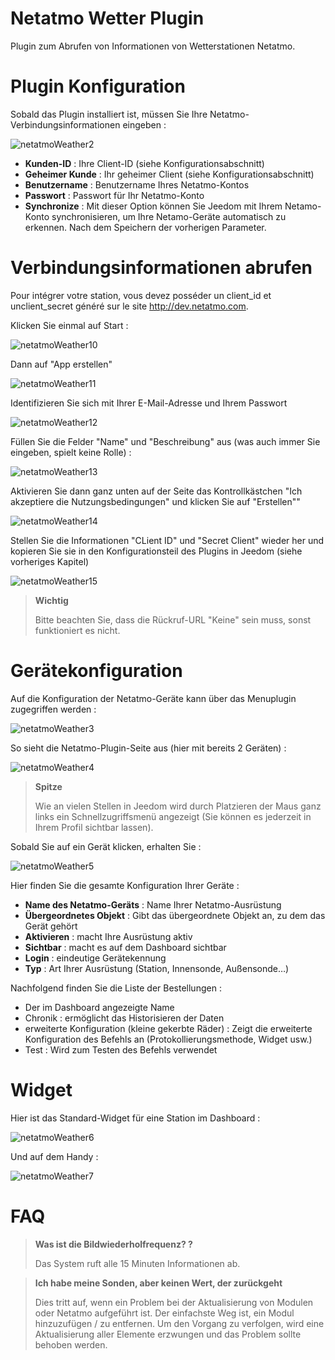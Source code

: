 # Netatmo Wetter Plugin

Plugin zum Abrufen von Informationen von Wetterstationen Netatmo.

# Plugin Konfiguration

Sobald das Plugin installiert ist, müssen Sie Ihre Netatmo-Verbindungsinformationen eingeben :

![netatmoWeather2](../images/netatmoWeather2.png)

-   **Kunden-ID** : Ihre Client-ID (siehe Konfigurationsabschnitt)
-   **Geheimer Kunde** : Ihr geheimer Client (siehe Konfigurationsabschnitt)
-   **Benutzername** : Benutzername Ihres Netatmo-Kontos
-   **Passwort** : Passwort für Ihr Netatmo-Konto
-   **Synchronize** : Mit dieser Option können Sie Jeedom mit Ihrem Netamo-Konto synchronisieren, um Ihre Netamo-Geräte automatisch zu erkennen. Nach dem Speichern der vorherigen Parameter.

# Verbindungsinformationen abrufen

Pour intégrer votre station, vous devez posséder un client\_id et unclient\_secret généré sur le site <http://dev.netatmo.com>.

Klicken Sie einmal auf Start :

![netatmoWeather10](../images/netatmoWeather10.png)

Dann auf "App erstellen"

![netatmoWeather11](../images/netatmoWeather11.png)

Identifizieren Sie sich mit Ihrer E-Mail-Adresse und Ihrem Passwort

![netatmoWeather12](../images/netatmoWeather12.png)

Füllen Sie die Felder "Name" und "Beschreibung" aus (was auch immer Sie eingeben, spielt keine Rolle) :

![netatmoWeather13](../images/netatmoWeather13.png)

Aktivieren Sie dann ganz unten auf der Seite das Kontrollkästchen "Ich akzeptiere die Nutzungsbedingungen" und klicken Sie auf "Erstellen""

![netatmoWeather14](../images/netatmoWeather14.png)

Stellen Sie die Informationen "CLient ID" und "Secret Client" wieder her und kopieren Sie sie in den Konfigurationsteil des Plugins in Jeedom (siehe vorheriges Kapitel)

![netatmoWeather15](../images/netatmoWeather15.png)

> **Wichtig**
>
> Bitte beachten Sie, dass die Rückruf-URL "Keine" sein muss, sonst funktioniert es nicht.

# Gerätekonfiguration

Auf die Konfiguration der Netatmo-Geräte kann über das Menuplugin zugegriffen werden :

![netatmoWeather3](../images/netatmoWeather3.png)

So sieht die Netatmo-Plugin-Seite aus (hier mit bereits 2 Geräten) :

![netatmoWeather4](../images/netatmoWeather4.png)

> **Spitze**
>
> Wie an vielen Stellen in Jeedom wird durch Platzieren der Maus ganz links ein Schnellzugriffsmenü angezeigt (Sie können es jederzeit in Ihrem Profil sichtbar lassen).

Sobald Sie auf ein Gerät klicken, erhalten Sie :

![netatmoWeather5](../images/netatmoWeather5.png)

Hier finden Sie die gesamte Konfiguration Ihrer Geräte :

-   **Name des Netatmo-Geräts** : Name Ihrer Netatmo-Ausrüstung
-   **Übergeordnetes Objekt** : Gibt das übergeordnete Objekt an, zu dem das Gerät gehört
-   **Aktivieren** : macht Ihre Ausrüstung aktiv
-   **Sichtbar** : macht es auf dem Dashboard sichtbar
-   **Login** : eindeutige Gerätekennung
-   **Typ** : Art Ihrer Ausrüstung (Station, Innensonde, Außensonde…)

Nachfolgend finden Sie die Liste der Bestellungen :

-   Der im Dashboard angezeigte Name
-   Chronik : ermöglicht das Historisieren der Daten
-   erweiterte Konfiguration (kleine gekerbte Räder) : Zeigt die erweiterte Konfiguration des Befehls an (Protokollierungsmethode, Widget usw.)
-   Test : Wird zum Testen des Befehls verwendet

# Widget

Hier ist das Standard-Widget für eine Station im Dashboard :

![netatmoWeather6](../images/netatmoWeather6.png)

Und auf dem Handy :

![netatmoWeather7](../images/netatmoWeather7.png)

# FAQ

>**Was ist die Bildwiederholfrequenz? ?**
>
>Das System ruft alle 15 Minuten Informationen ab.

>**Ich habe meine Sonden, aber keinen Wert, der zurückgeht**
>
>Dies tritt auf, wenn ein Problem bei der Aktualisierung von Modulen oder Netatmo aufgeführt ist. Der einfachste Weg ist, ein Modul hinzuzufügen / zu entfernen. Um den Vorgang zu verfolgen, wird eine Aktualisierung aller Elemente erzwungen und das Problem sollte behoben werden.
